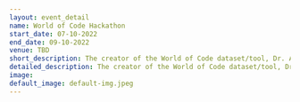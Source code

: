 ```yaml
---
layout: event_detail
name: World of Code Hackathon
start_date: 07-10-2022
end_date: 09-10-2022
venue: TBD
short_description: The creator of the World of Code dataset/tool, Dr. Audris Mockus, will be visiting Ireland for organizing the hackathon. The event is open to students at all levels, postdocs, faculties, and everyone else who is interested.
detailed_description: The creator of the World of Code dataset/tool, Dr. Audris Mockus, will be visiting Ireland for organizing the hackathon. The event is open to students at all levels, postdocs, faculties, and everyone else who is interested.The creator of the World of Code dataset/tool, Dr. Audris Mockus, will be visiting Ireland for organizing the hackathon. The event is open to students at all levels, postdocs, faculties, and everyone else who is interested.The creator of the World of Code dataset/tool, Dr. Audris Mockus, will be visiting Ireland for organizing the hackathon. The event is open to students at all levels, postdocs, faculties, and everyone else who is interested.
image:
default_image: default-img.jpeg
---
```

